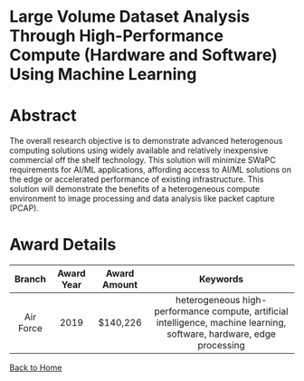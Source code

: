 
Large Volume Dataset Analysis Through High-Performance Compute (Hardware and Software) Using Machine Learning
=============================================================================================================

# Abstract


The overall research objective is to demonstrate advanced heterogenous computing solutions using widely available and relatively inexpensive commercial off the shelf technology. This solution will minimize SWaPC requirements for AI/ML applications, affording access to AI/ML solutions on the edge or accelerated performance of existing infrastructure. This solution will demonstrate the benefits of a heterogeneous compute environment to image processing and data analysis like packet capture (PCAP).  

# Award Details

|Branch|Award Year|Award Amount|Keywords|
| :---: | :---: | :---: | :---: |
|Air Force|2019|$140,226|heterogeneous high-performance compute, artificial intelligence, machine learning, software, hardware, edge processing|
  
  


[Back to Home](https://github.com/chrischow/dod_sbir_awards/DJ/#1505)